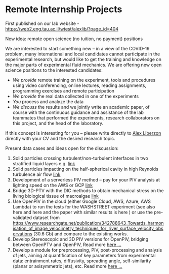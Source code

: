 # Remote Internship Projects

First published on our lab website - https://web2.eng.tau.ac.il/wtest/alexlib/?page_id=404

New idea: remote open science (no tuition, no payment) positions

We are interested to start something new – in a view of the COVID-19 problem, many international and local candidates cannot participate in the experimental research, but would like to get the training and knowledge on the major parts of experimental fluid mechanics. We are offering new open science positions to the interested candidates:


- *We provide* remote training on the experiment, tools and procedures using video conferencing, online lectures, reading assignments, programming exercises and remote participation
- *We provide* the real data collected in one of the experiments
- *You* process and analyze the data
- *We discuss* the results and we jointly write an academic paper, of course with the continuous guidance and assistance of the lab teammates that performed the experiments, research collaborators on this project, and the head of the laboratory.

If this concept is interesting for you – please write directly to [Alex Liberzon](https://web2.eng.tau.ac.il/wtest/alexlib/?p=1421) directly with your CV and the desired research topic.

Present data cases and ideas open for the discussion:
1. Solid particles crossing turbulent/non-turbulent interfaces in two stratified liquid layers e.g. [link](http://web2.eng.tau.ac.il/wtest/alexlib/?p=1002)
2. Solid particles impacting on the half-spherical cavity in high Reynolds turbulence air flow [link](http://web2.eng.tau.ac.il/wtest/alexlib/?p=1056)
3. Development of a serverless PIV method – pay for your PIV analysis at lighting speed on the AWS or GCP [link](https://github.com/OpenPIV/serverless_OpenPIV)
4. Bridge 3D-PTV with the DIC methods to obtain mechanical stress on the living biological tissue of macroalgae [link](http://web2.eng.tau.ac.il/wtest/alexlib/?p=1079)
5. Use OpenPIV in the cloud (either Google Cloud, AWS, Azure, AWS Lambda) to run the tests for the WASHSTREET experiment (see also here and here and the paper with similar results is here ) or use the pre-validated dataset from https://www.researchgate.net/publication/342788643_Towards_harmonisation_of_image_velocimetry_techniques_for_river_surface_velocity_observations (30.6 Gb) and compare to the existing works.
6. Develop Stereoscopic and 3D PIV versions for OpenPIV, bridging between OpenPTV and OpenPIV, Read more [here ...](./stereo_3d_piv/)
7. Develop a module for preprocessing, PIV, post-processing and analysis of jets, aiming at quantification of key parameters from experimental data: entrainment rates, diffusivity, spreading angle, self-similarity (planar or axisymmetric jets), etc. Read more [here ...](./jet/)



